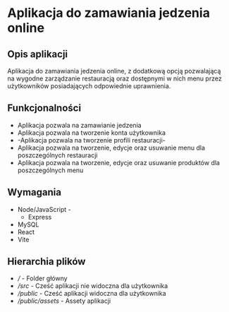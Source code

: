 # Aplikacja do zamawiania jedzenia online

## Opis aplikacji
Aplikacja do zamawiania jedzenia online, z dodatkową opcją pozwalającą na wygodne zarządzanie restauracją oraz dostępnymi w nich menu przez użytkowników posiadających odpowiednie uprawnienia.

## Funkcjonalności
* Aplikacja pozwala na zamawianie jedzenia
* Aplikacja pozwala na tworzenie konta użytkownika
* -Aplikacja pozwala na tworzenie profili restauracji-
* Aplikacja pozwala na tworzenie, edycje oraz usuwanie menu dla poszczególnych restauracji
* Aplikacja pozwala na tworzenie, edycje oraz usuwanie produktów dla poszczególnych menu

## Wymagania
* Node/JavaScript - [](https://nodejs.org/en/)
  * Express​
* MySQL​
* React​
* Vite
   
## Hierarchia plików

* */* - Folder główny
* */src* - Cześć aplikacji nie widoczna dla użytkownika
* */public* - Cześć aplikacji widoczna dla użytkownika
* */public/assets* - Assety aplikacji
